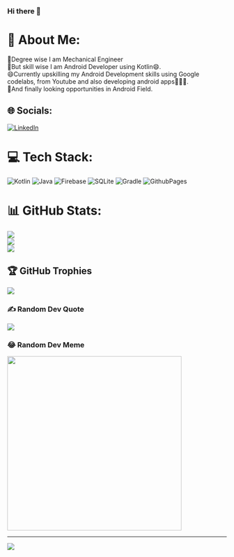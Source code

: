 ### Hi there 👋

# 💫 About Me:
🧰Degree wise I am Mechanical Engineer<br>📱But skill wise I am Android Developer using Kotlin😄.<br>😄Currently upskilling my Android Development skills using Google codelabs, from Youtube and also developing android apps👩🏻‍💻.<br>🏢And finally looking opportunities in Android Field.<br>


## 🌐 Socials:
[![LinkedIn](https://img.shields.io/badge/LinkedIn-%230077B5.svg?logo=linkedin&logoColor=white)](https://linkedin.com/in/https://www.linkedin.com/in/sauravdhiman326) 

# 💻 Tech Stack:
![Kotlin](https://img.shields.io/badge/kotlin-%237F52FF.svg?style=for-the-badge&logo=kotlin&logoColor=white) ![Java](https://img.shields.io/badge/java-%23ED8B00.svg?style=for-the-badge&logo=openjdk&logoColor=white) ![Firebase](https://img.shields.io/badge/Firebase-039BE5?style=for-the-badge&logo=Firebase&logoColor=white) ![SQLite](https://img.shields.io/badge/sqlite-%2307405e.svg?style=for-the-badge&logo=sqlite&logoColor=white) ![Gradle](https://img.shields.io/badge/Gradle-02303A.svg?style=for-the-badge&logo=Gradle&logoColor=white) ![GithubPages](https://img.shields.io/badge/github%20pages-121013?style=for-the-badge&logo=github&logoColor=white)
# 📊 GitHub Stats:
![](https://github-readme-stats.vercel.app/api?username=sauravDeveloper2000&theme=dark&hide_border=false&include_all_commits=false&count_private=false)<br/>
![](https://github-readme-streak-stats.herokuapp.com/?user=sauravDeveloper2000&theme=dark&hide_border=false)<br/>
![](https://github-readme-stats.vercel.app/api/top-langs/?username=sauravDeveloper2000&theme=dark&hide_border=false&include_all_commits=false&count_private=false&layout=compact)

## 🏆 GitHub Trophies
![](https://github-profile-trophy.vercel.app/?username=sauravDeveloper2000&theme=radical&no-frame=false&no-bg=true&margin-w=4)

### ✍️ Random Dev Quote
![](https://quotes-github-readme.vercel.app/api?type=horizontal&theme=radical)

### 😂 Random Dev Meme
<img src='https://randommeme-five.vercel.app/' style="height: 400px;"/>

---
[![](https://visitcount.itsvg.in/api?id=sauravDeveloper2000&icon=0&color=3)](https://visitcount.itsvg.in)

<!-- Proudly created with GPRM ( https://gprm.itsvg.in ) -->
